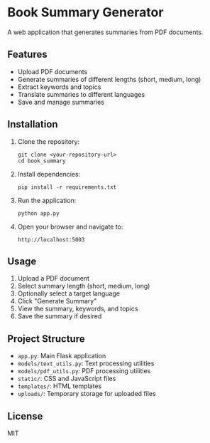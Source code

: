 # Book Summary Generator

A web application that generates summaries from PDF documents.

## Features

- Upload PDF documents
- Generate summaries of different lengths (short, medium, long)
- Extract keywords and topics
- Translate summaries to different languages
- Save and manage summaries

## Installation

1. Clone the repository:
   ```
   git clone <your-repository-url>
   cd book_summary
   ```

2. Install dependencies:
   ```
   pip install -r requirements.txt
   ```

3. Run the application:
   ```
   python app.py
   ```

4. Open your browser and navigate to:
   ```
   http://localhost:5003
   ```

## Usage

1. Upload a PDF document
2. Select summary length (short, medium, long)
3. Optionally select a target language
4. Click "Generate Summary"
5. View the summary, keywords, and topics
6. Save the summary if desired

## Project Structure

- `app.py`: Main Flask application
- `models/text_utils.py`: Text processing utilities
- `models/pdf_utils.py`: PDF processing utilities
- `static/`: CSS and JavaScript files
- `templates/`: HTML templates
- `uploads/`: Temporary storage for uploaded files

## License

MIT